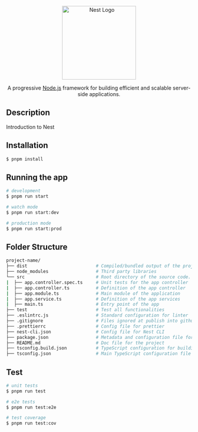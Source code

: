 <p align="center">
  <a href="http://nestjs.com/" target="blank"><img src="https://nestjs.com/img/logo-small.svg" width="200" alt="Nest Logo" /></a>
</p>

[circleci-image]: https://img.shields.io/circleci/build/github/nestjs/nest/master?token=abc123def456
[circleci-url]: https://circleci.com/gh/nestjs/nest

  <p align="center">A progressive <a href="http://nodejs.org" target="_blank">Node.js</a> framework for building efficient and scalable server-side applications.</p>

## Description

Introduction to Nest

## Installation

```bash
$ pnpm install
```

## Running the app

```bash
# development
$ pnpm run start

# watch mode
$ pnpm run start:dev

# production mode
$ pnpm run start:prod
```

## Folder Structure

```bash
project-name/
├── dist                          # Compiled/bundled output of the project.
├── node_modules                  # Third party libraries
└── src                           # Root directory of the source code.
|  ├── app.controller.spec.ts     # Unit tests for the app controller
|  ├── app.controller.ts          # Definition of the app controller
|  ├── app.module.ts              # Main module of the application
|  ├── app.service.ts             # Definition of the app services
|  ├── main.ts                    # Entry point of the app
├── test                          # Test all functionalities
├── .eslintrc.js                  # Standard configuration for linter
├── .gitignore                    # Files ignored at publish into github
├── .prettierrc                   # Config file for prettier
├── nest-cli.json                 # Config file for Nest CLI 
├── package.json                  # Metadata and configuration file for the project
├── README.md                     # Doc file for the project
├── tsconfig.build.json           # TypeScript configuration for building the projec 
├── tsconfig.json                 # Main TypeScript configuration file
```

## Test

```bash
# unit tests
$ pnpm run test

# e2e tests
$ pnpm run test:e2e

# test coverage
$ pnpm run test:cov
```
